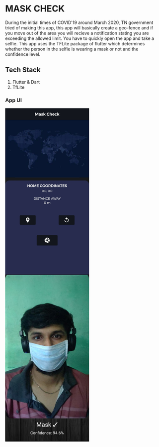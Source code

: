 # MASK CHECK

During the initial times of COVID'19 around March 2020, TN government tried of making this app, this app will basically create a geo-fence and if you move out of the area you will recieve a notification stating you are exceeding the allowed limit. You have to quickly open the app and take a selfie. This app uses the TFLite package of flutter which determines whether the person in the selfie is wearing a mask or not and the confidence level.

## Tech Stack
1) Flutter & Dart
2) TfLite


### App UI
<img src="https://github.com/Premmmm/Mask-Check-Flutter/blob/master/images/Mask%20Check%20App.jpg" align="left" height="535" width="270" />
<img src="https://github.com/Premmmm/Mask-Check-Flutter/blob/master/images/maskon.jpg" align="left" height="535" width="270" />


